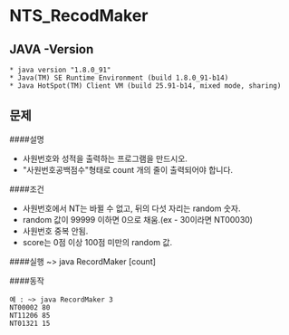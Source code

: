 # NTS_RecodMaker

JAVA -Version
---
```
* java version "1.8.0_91"
* Java(TM) SE Runtime Environment (build 1.8.0_91-b14)
* Java HotSpot(TM) Client VM (build 25.91-b14, mixed mode, sharing)
```

문제
----

####설명
* 사원번호와 성적을 출력하는 프로그램을 만드시오.
* "사원번호공백점수"형태로 count 개의 줄이 출력되어야 합니다.

####조건 
- 사원번호에서 NT는 바뀔 수 없고, 뒤의 다섯 자리는 random 숫자.
- random 값이 99999 이하면 0으로 채움.(ex - 30이라면 NT00030)
- 사원번호 중복 안됨.
- score는 0점 이상 100점 미만의 random 값.

####실행
~> java RecordMaker [count]

####동작
```
예 : ~> java RecordMaker 3
NT00002 80
NT11206 85
NT01321 15
```




